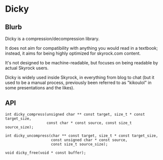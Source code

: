 
Dicky
=====

Blurb
-----

Dicky is a compression/decompression library.

It does not aim for compatibility with anything you would read in a
textbook; instead, it aims for being highly optimized for skyrock.com content.

It's not designed to be machine-readable, but focuses on being readable by
actual Skyrock users.

Dicky is widely used inside Skyrock, in everything from blog to chat
(but it used to be a manual process, previously been referred to as
"kikoulol" in some presentations and the likes).

API
---

    int dicky_compress(unsigned char ** const target, size_t * const target_size,
                       const char * const source, const size_t source_size);

    int dicky_uncompress(char ** const target, size_t * const target_size,
                         const unsigned char * const source,
                         const size_t source_size);

    void dicky_free(void * const buffer);
    
    
    
